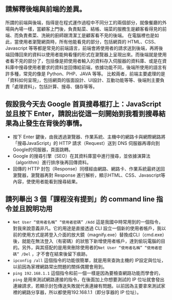## 請解釋後端與前端的差異。

所謂的前端與後端，指得是在程式運作過程中不同分工的兩個部分，就像餐廳的外場與內場一樣，當顧客上門後，負責點菜、結帳、端菜的服務生是顧客看得見的前端、而負責煮菜、洗碗的廚師跟清潔工是顧客看不見的後端。
在電腦裡也是如此，當使用者瀏覽網頁時，所有他能看見的部分，包括網頁的 HTML、CSS、Javascript 等等都是常見的前端語言，前端會將使用者的請求送到後端，再將後端回傳回來的資料以使用者能夠看懂的形式在瀏覽器上呈現出來。而後端就是使用者看不見的部分了，包括像是把使用者輸入的資料存入伺服器的資料庫、或是在資料庫中搜尋使用者要求的資料並回傳給前端，依據功能不同，後端所使用的語言有許多種，常見的像是 Python、PHP、JAVA 等等。
比較兩者，前端主要處理的是「資料如何呈現」，包括網頁的版面設計、UI設計、互動功能等等、後端則主要負責「處理資料」，包括計算、搜尋、儲存等等。

## 假設我今天去 Google 首頁搜尋框打上：JavaScript 並且按下 Enter，請說出從這一刻開始到我看到搜尋結果為止發生在背後的事情。

* 按下 Enter 鍵後，由我透過瀏覽器、作業系統、主機中的網路卡與網際網路將「搜尋JavaScript」的 HTTP 請求（Request）送到 DNS 伺服器再導向到 Google的伺服器，頁面跳轉。
* Google 的搜尋引擎（SEO）在其資料庫當中進行搜尋，並依據演算法（algorithm）進行排序後再回傳資料。
* 回傳的 HTTP 封包（Response）同樣經由網路、網路卡、作業系統最終送回瀏覽器，瀏覽器再對 Response 進行解析，顯示HTML、CSS、Javascript等內容，使使用者能看到搜尋結果。

## 請列舉出 3 個「課程沒有提到」的 command line 指令並且說明功用  

* ``` Net User “使用者名稱” “使用者密碼” /Add ``` 這是我國中時常用到的一個指令，對我來說意義非凡。它的用途是直接透過 CLI 設立一個新的使用者帳戶，我以前的使用方式是將登入介面的放大鏡（magnify.exe）替換成CLI（cmd.exe）後，就能在無法登入（有密碼）的狀態下新增使用者帳戶，達到偷玩電腦的目的。另外，與其搭配的是用來刪除使用者的``` Net User “使用者名稱” “使用者密碼” /Del ``` ，才不會在結束後留下痕跡。
* ``` ipconfig /all ``` 這個指令的功能很簡單，就是用來查詢主機的 IP設定與位址，以前因為家裡網路常出問題的關係偶爾會用到。
* ``` ping 192.168.1.1 ``` 這個指令和前一個一樣是因為要檢查網路功能而學會的，``` ping ``` 是用來測試網路連接的指令，在後面加上你想要測試的 IP 位址就會發出連線請求，若顯示封包傳送失敗就代表連線有問題。以前因為主要拿來測試家裡的網路分享器，所以都使用192.168.1.1（即分享器的 IP 位址）。
